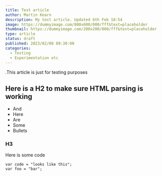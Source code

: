 ```yaml
---
title: Test article
author: Martin Kearn
description: My test article. Updated 6th Feb 18:54
image: https://dummyimage.com/800x600/000/fff&text=placeholder
thumbnail: https://dummyimage.com/200x200/000/fff&text=placeholder
type: article
status: draft
published: 2023/02/08 09:30:00
categories: 
  - Testing
  - Experimentation etc
---
```

.This article is just for testing purposes

## Here is a H2 to make sure HTML parsing is working
- And
- Here
- Are
- Some
- Bullets

### H3

Here is some code
```
var code = "looks like this";
var foo = "bar";
```
